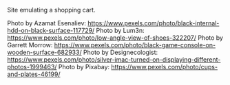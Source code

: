 Site emulating a shopping cart.

Photo by Azamat Esenaliev: https://www.pexels.com/photo/black-internal-hdd-on-black-surface-117729/
Photo by Lum3n: https://www.pexels.com/photo/low-angle-view-of-shoes-322207/
Photo by Garrett Morrow: https://www.pexels.com/photo/black-game-console-on-wooden-surface-682933/
Photo by Designecologist: https://www.pexels.com/photo/silver-imac-turned-on-displaying-different-photos-1999463/
Photo by Pixabay: https://www.pexels.com/photo/cups-and-plates-46199/
